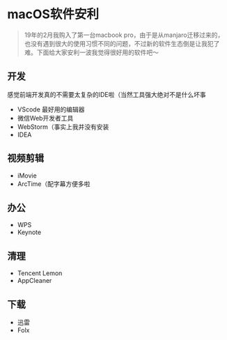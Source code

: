 # macOS软件安利
> 19年的2月我购入了第一台macbook pro，由于是从manjaro迁移过来的，也没有遇到很大的使用习惯不同的问题，不过新的软件生态倒是让我犯了难。下面给大家安利一波我觉得很好用的软件吧～
## 开发
感觉前端开发真的不需要太复杂的IDE啦（当然工具强大绝对不是什么坏事
- VScode 最好用的编辑器
- 微信Web开发者工具
- WebStorm（事实上我并没有安装
- IDEA
## 视频剪辑
- iMovie
- ArcTime（配字幕方便多啦
## 办公
- WPS
- Keynote
## 清理
- Tencent Lemon
- AppCleaner
## 下载
- 迅雷
- Folx